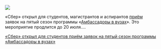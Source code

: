 <!--2025-07-07 12:21:55-->
<div class="yb">
  <div class="rss habr"><img src="https://habrastorage.org/getpro/habr/upload_files/8c9/c57/683/8c9c576831ae743dcd4aed648d10c8f1.jpg" /><p>«Сбер» открыл для студентов, магистрантов и&nbsp;аспирантов <a href="https://www.sberbank.com/ru/person/forms/student_ambassador" rel="noopener noreferrer nofollow">приём</a> заявок на&nbsp;пятый сезон программы «<a href="https://sberstudent.ru/ambassadors/" rel="noopener noreferrer nofollow">Амбассадоры в&nbsp;вузах</a>». Это мероприятие продлится до 20 июля.... <p class="titl"><a href="https://habr.com/ru/news/925646/?utm_source=habrahabr&utm_medium=rss&utm_campaign=925646">«Сбер» открыл для студентов приём заявок на пятый сезон программы «Амбассадоры в вузах»</a></p></div>
</div>
